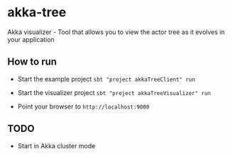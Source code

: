 akka-tree
=========

Akka visualizer - Tool that allows you to view the actor tree as it evolves in your application


How to run
-----------

- Start the example project
  ```sbt "project akkaTreeClient" run```
  
- Start the visualizer project
  ```sbt "project akkaTreeVisualizer" run```
  
- Point your browser to ```http://localhost:9000```
  
  
TODO
-----

- Start in Akka cluster mode
  